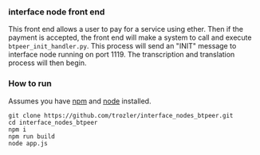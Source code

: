 ### interface node front end

This front end allows a user to pay for a service using ether.
Then if the payment is accepted, the front end will make a system to call and execute `btpeer_init_handler.py`. This process will send an "INIT" message to interface node running on port 1119. The transcription and translation process will then begin.

### How to run

Assumes you have [npm](https://www.npmjs.com/) and [node](https://nodejs.org/en/) installed.

```
git clone https://github.com/trozler/interface_nodes_btpeer.git
cd interface_nodes_btpeer
npm i
npm run build
node app.js
```
